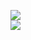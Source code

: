 [![](https://img.shields.io/badge/Made%20With-Github%20Spray-lightgrey.svg?style=for-the-badge&logo=github)](https://github.com/Annihil/github-spray#26409)  
[![](https://i.imgur.com/2DrTn0Z.gif)](https://github.com/Annihil/github-spray)